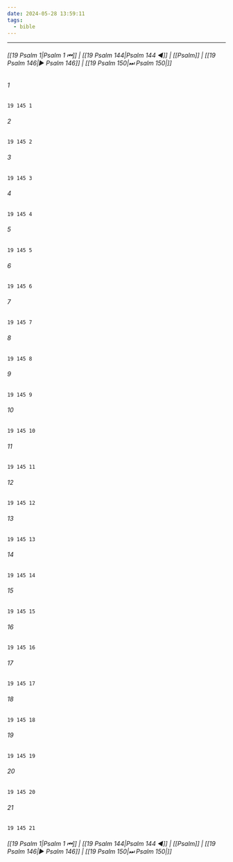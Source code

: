 ```yaml
---
date: 2024-05-28 13:59:11
tags:
  - bible
---
```

___

###### [[19 Psalm 1|Psalm 1 ⏮]] | [[19 Psalm 144|Psalm 144 ◀]] | [[Psalm]] | [[19 Psalm 146|▶ Psalm 146]] | [[19 Psalm 150|⏭ Psalm 150|]]

###### 1
``` verse
19 145 1 
```
###### 2
``` verse
19 145 2 
```
###### 3
``` verse
19 145 3 
```
###### 4
``` verse
19 145 4 
```
###### 5
``` verse
19 145 5 
```
###### 6
``` verse
19 145 6 
```
###### 7
``` verse
19 145 7 
```
###### 8
``` verse
19 145 8 
```
###### 9
``` verse
19 145 9 
```
###### 10
``` verse
19 145 10 
```
###### 11
``` verse
19 145 11 
```
###### 12
``` verse
19 145 12 
```
###### 13
``` verse
19 145 13 
```
###### 14
``` verse
19 145 14 
```
###### 15
``` verse
19 145 15 
```
###### 16
``` verse
19 145 16 
```
###### 17
``` verse
19 145 17 
```
###### 18
``` verse
19 145 18 
```
###### 19
``` verse
19 145 19 
```
###### 20
``` verse
19 145 20 
```
###### 21
``` verse
19 145 21 
```

###### [[19 Psalm 1|Psalm 1 ⏮]] | [[19 Psalm 144|Psalm 144 ◀]] | [[Psalm]] | [[19 Psalm 146|▶ Psalm 146]] | [[19 Psalm 150|⏭ Psalm 150|]]

